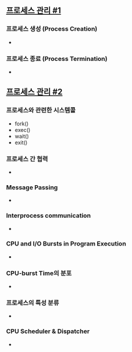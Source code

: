 ## [프로세스 관리 #1](https://core.ewha.ac.kr/publicview/C0101020140321144554159683?vmode=f)

### 프로세스 생성 (Process Creation)

- 

### 프로세스 종료 (Process Termination)

- 

## [프로세스 관리 #2](https://core.ewha.ac.kr/publicview/C0101020140325134428879622?vmode=f)

### 프로세스와 관련한 시스템콜

- fork()
- exec()
- wait()
- exit()

### 프로세스 간 협력

- 

### Message Passing

- 

### Interprocess communication

- 

### CPU and I/O Bursts in Program Execution

- 

### CPU-burst Time의 분포

- 

### 프로세스의 특성 분류

- 

### CPU Scheduler & Dispatcher

-